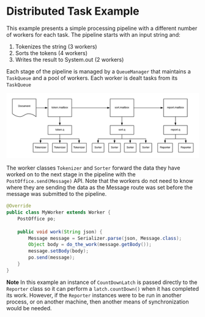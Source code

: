 # Distributed Task Example

This example presents a simple processing pipeline with a different number of workers for each task.  The pipeline starts with an input string and:

1. Tokenizes the string (3 workers)
1. Sorts the tokens (4 workers)
1. Writes the result to System.out (2 workers)

Each stage of the pipeline is managed by a `QueueManager` that maintains a `TaskQueue` and a pool of workers. Each worker is dealt tasks from its `TaskQueue`

![Distributed Task Example](DistributedTask.png)

The worker classes `Tokenizer` and `Sorter` forward the data they have worked on to the next stage in the pipeline with the `PostOffice.send(Message)` API.  Note that the workers do not need to know where they are sending the data as the Message route was set before the message was submitted to the pipeline.

```java
@Override
public class MyWorker extends Worker { 
    PostOffice po;		
		
    public void work(String json) {
        Message message = Serializer.parse(json, Message.class);
        Object body = do_the_work(message.getBody());
        message.setBody(body);
        po.send(message);	
    }
}
```

**Note** In this example an instance of `CountDownLatch` is passed directly to the `Reporter` class so it can perform a `latch.countDown()` when it has completed its work.  However, if the `Reporter` instances were to be run in another process, or on another machine, then another means of synchronization would be needed.

